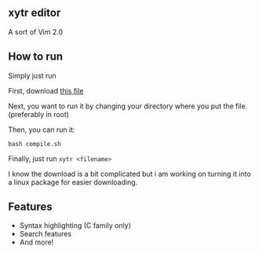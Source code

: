 ## xytr editor

A sort of Vim 2.0

## How to run

Simply just run

First, download [this file](https://github.com/Xytrux/xytr/releases/download/xytr/compile.sh)

Next, you want to run it by changing your directory where you put the file. (preferably in root)

Then, you can run it:

```
bash compile.sh
```

Finally, just run `xytr <filename>`

I know the download is a bit complicated but i am working on turning it into a linux package for easier downloading.

## Features

- Syntax highlighting (C family only)
- Search features
- And more!
